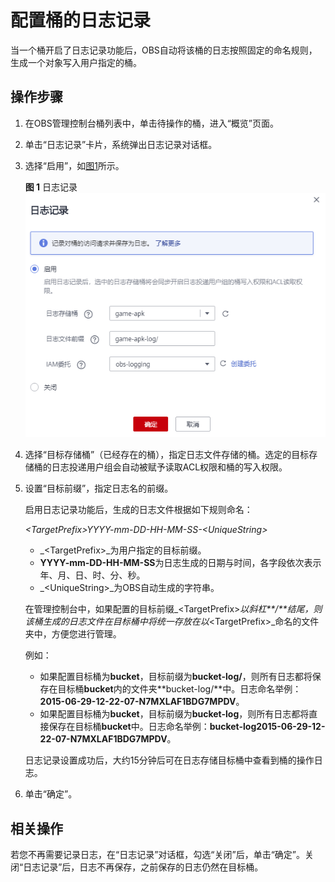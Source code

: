 # 配置桶的日志记录<a name="zh-cn_topic_0066088960"></a>

当一个桶开启了日志记录功能后，OBS自动将该桶的日志按照固定的命名规则，生成一个对象写入用户指定的桶。

## 操作步骤<a name="section7336713418"></a>

1.  在OBS管理控制台桶列表中，单击待操作的桶，进入“概览”页面。
2.  单击“日志记录”卡片，系统弹出日志记录对话框。
3.  选择“启用”，如[图1](#fig17700501192958)所示。

    **图 1**  日志记录<a name="fig17700501192958"></a>  
    ![](figures/日志记录.png "日志记录")

4.  选择“目标存储桶”（已经存在的桶），指定日志文件存储的桶。选定的目标存储桶的日志投递用户组会自动被赋予读取ACL权限和桶的写入权限。
5.  设置“目标前缀”，指定日志名的前缀。

    启用日志记录功能后，生成的日志文件根据如下规则命名：

    _<TargetPrefix\>_YYYY-mm-DD-HH-MM-SS-_<UniqueString\>_

    -   _<TargetPrefix\>_为用户指定的目标前缀。
    -   **YYYY-mm-DD-HH-MM-SS**为日志生成的日期与时间，各字段依次表示年、月、日、时、分、秒。
    -   _<UniqueString\>_为OBS自动生成的字符串。

    在管理控制台中，如果配置的目标前缀_<TargetPrefix\>_以斜杠**/**结尾，则该桶生成的日志文件在目标桶中将统一存放在以_<TargetPrefix\>_命名的文件夹中，方便您进行管理。

    例如：

    -   如果配置目标桶为**bucket**，目标前缀为**bucket-log/**，则所有日志都将保存在目标桶**bucket**内的文件夹**bucket-log/**中。日志命名举例：**2015-06-29-12-22-07-N7MXLAF1BDG7MPDV**。
    -   如果配置目标桶为**bucket**，目标前缀为**bucket-log**，则所有日志都将直接保存在目标桶**bucket**中。日志命名举例：**bucket-log2015-06-29-12-22-07-N7MXLAF1BDG7MPDV**。

    日志记录设置成功后，大约15分钟后可在日志存储目标桶中查看到桶的操作日志。

6.  单击“确定”。

## 相关操作<a name="section112917292515"></a>

若您不再需要记录日志，在“日志记录”对话框，勾选“关闭”后，单击“确定”。关闭“日志记录”后，日志不再保存，之前保存的日志仍然在目标桶。

